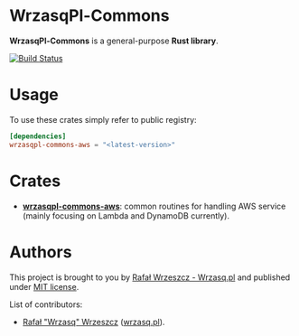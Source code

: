 <!---
# This file is part of the pl.wrzasq.commons.
#
# @license http://mit-license.org/ The MIT license
# @copyright 2014 - 2023 © by Rafał Wrzeszcz - Wrzasq.pl.
-->

# WrzasqPl-Commons

**WrzasqPl-Commons** is a general-purpose **Rust library**.

[![Build Status](https://github.com/rafalwrzeszcz-wrzasqpl/pl.wrzasq.commons/actions/workflows/build.yaml/badge.svg)](https://github.com/rafalwrzeszcz-wrzasqpl/pl.wrzasq.commons/actions)

# Usage

To use these crates simply refer to public registry:

```toml
[dependencies]
wrzasqpl-commons-aws = "<latest-version>"
```

# Crates

-   [**wrzasqpl-commons-aws**](https://rafalwrzeszcz-wrzasqpl.github.io/pl.wrzasq.commons/wrzasqpl-commons-aws/): common
    routines for handling AWS service (mainly focusing on Lambda and DynamoDB currently).

# Authors

This project is brought to you by [Rafał Wrzeszcz - Wrzasq.pl](https://wrzasq.pl) and published under
[MIT license](https://github.com/rafalwrzeszcz-wrzasqpl/pl.wrzasq.commons/tree/master/LICENSE).

List of contributors:

-   [Rafał "Wrzasq" Wrzeszcz](https://github.com/rafalwrzeszcz) ([wrzasq.pl](https://wrzasq.pl)).
